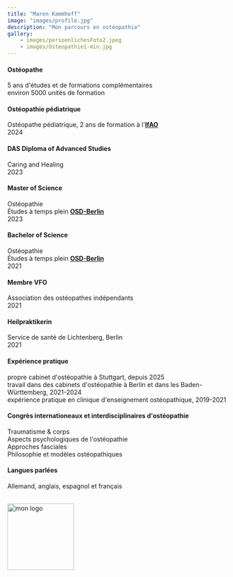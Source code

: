 ```yaml
---
title: "Maren Kammhoff"
image: "images/profile.jpg"
description: "Mon parcours en ostéopathie"
gallery: 
    - images/persoenlichesFoto2.jpeg
    - images/Osteopathie1-min.jpg
---
```

  
#### Ostéopathe
5 ans d'études et de formations complémentaires <br>
environ 5000 unités de formation

#### Ostéopathie pédiatrique <br>
Ostéopathe pédiatrique, 2 ans de formation à l'**[IfAO](https://www.ifaop.com/postgraduatkurse/kursuebersicht/ "kinderosteopathische Ausbildung")** <br>
2024

#### DAS Diploma of Advanced Studies <br>
Caring and Healing <br>
2023

#### Master of Science
Ostéopathie <br> 
Études à temps plein **[OSD-Berlin](https://www.osteopathie-schule.de/ "Studium an der OSD")**  <br>
2023
  
#### Bachelor of Science  
Ostéopathie <br>
Études à temps plein **[OSD-Berlin](https://www.osteopathie-schule.de/ "Studium an der OSD")**  <br>
2021
  
#### Membre VFO
Association des ostéopathes indépendants <br>
2021
  
#### Heilpraktikerin
Service de santé de Lichtenberg, Berlin <br>
2021

#### Expérience pratique <br>
propre cabinet d'ostéopathie à Stuttgart, depuis 2025 <br>
travail dans des cabinets d'ostéopathie à Berlin et dans les Baden-Württemberg, 2021-2024 <br>
expérience pratique en clinique d'enseignement ostéopathique, 2019-2021<br>
  
#### Congrès internationeaux et interdisciplinaires d'ostéopathie 
Traumatisme & corps <br>
Aspects psychologiques de l'ostéopathie <br>
Approches fasciales <br>
Philosophie et modèles ostéopathiques <br>

#### Langues parlées <br>
Allemand, anglais, espagnol et français
<br>
<br>

<img src="/images/vfo-logo-blau_gross.jpg" alt="mon logo" width="150" height="auto">
